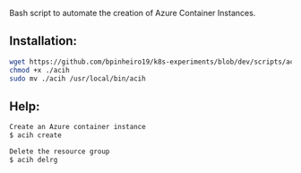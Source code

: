 Bash script to automate the creation of Azure Container Instances.

## Installation:
```bash
wget https://github.com/bpinheiro19/k8s-experiments/blob/dev/scripts/acih/acih.sh
chmod +x ./acih
sudo mv ./acih /usr/local/bin/acih
```

## Help:
```bash
Create an Azure container instance
$ acih create

Delete the resource group
$ acih delrg
```